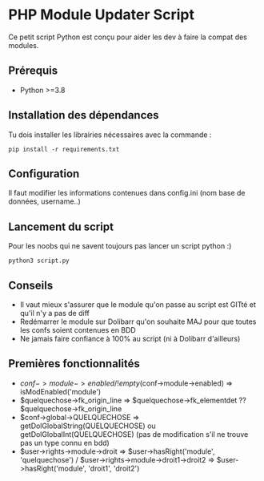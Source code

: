 # PHP Module Updater Script

Ce petit script Python est conçu pour aider les dev à faire la compat des modules.

## Prérequis

- Python >=3.8

## Installation des dépendances

Tu dois installer les librairies nécessaires avec la commande : 

``` pip install -r requirements.txt ```

## Configuration

Il faut modifier les informations contenues dans config.ini (nom base de données, username..)

## Lancement du script

Pour les noobs qui ne savent toujours pas lancer un script python :) 

``` python3 script.py ```

## Conseils

- Il vaut mieux s'assurer que le module qu'on passe au script est GITté et qu'il n'y a pas de diff
- Redémarrer le module sur Dolibarr qu'on souhaite MAJ pour que toutes les confs soient contenues en BDD
- Ne jamais faire confiance à 100% au script (ni à Dolibarr d'ailleurs)

## Premières fonctionnalités

- $conf->module->enabled / !empty($conf->module->enabled) => isModEnabled('module') 
- $quelquechose->fk_origin_line => $quelquechose->fk_elementdet ?? $quelquechose->fk_origin_line
- $conf->global->QUELQUECHOSE => getDolGlobalString(QUELQUECHOSE) ou getDolGlobalInt(QUELQUECHOSE) (pas de modification s'il ne trouve pas un type connu en bdd)
- $user->rights->module->droit => $user->hasRight('module', 'quelquechose') / $user->rights->module->droit1->droit2 => $user->hasRight('module', 'droit1', 'droit2')



